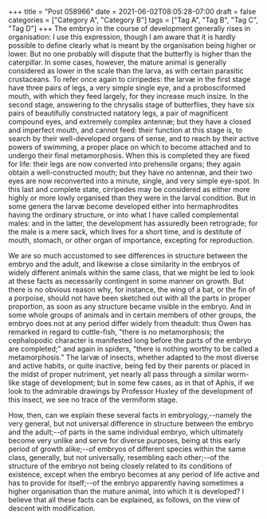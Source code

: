 +++
title = "Post 058966"
date = 2021-06-02T08:05:28-07:00
draft = false
categories = ["Category A", "Category B"]
tags = ["Tag A", "Tag B", "Tag C", "Tag D"]
+++
The embryo in the course of development generally rises in organisation: I use this expression, though I am aware that it is hardly possible to define clearly what is meant by the organisation being higher or lower. But no one probably will dispute that the butterfly is higher than the caterpillar. In some cases, however, the mature animal is generally considered as lower in the scale than the larva, as with certain parasitic crustaceans. To refer once again to cirripedes: the larvæ in the first stage have three pairs of legs, a very simple single eye, and a probosciformed mouth, with which they feed largely, for they increase much insize. In the second stage, answering to the chrysalis stage of butterflies, they have six pairs of beautifully constructed natatory legs, a pair of magnificent compound eyes, and extremely complex antennæ; but they have a closed and imperfect mouth, and cannot feed: their function at this stage is, to search by their well-developed organs of sense, and to reach by their active powers of swimming, a proper place on which to become attached and to undergo their final metamorphosis. When this is completed they are fixed for life: their legs are now converted into prehensile organs; they again obtain a well-constructed mouth; but they have no antennæ, and their two eyes are now reconverted into a minute, single, and very simple eye-spot. In this last and complete state, cirripedes may be considered as either more highly or more lowly organised than they were in the larval condition. But in some genera the larvæ become developed either into hermaphrodites having the ordinary structure, or into what I have called complemental males: and in the latter, the development has assuredly been retrograde; for the male is a mere sack, which lives for a short time, and is destitute of mouth, stomach, or other organ of importance, excepting for reproduction.

We are so much accustomed to see differences in structure between the embryo and the adult, and likewise a close similarity in the embryos of widely different animals within the same class, that we might be led to look at these facts as necessarily contingent in some manner on growth. But there is no obvious reason why, for instance, the wing of a bat, or the fin of a porpoise, should not have been sketched out with all the parts in proper proportion, as soon as any structure became visible in the embryo. And in some whole groups of animals and in certain members of other groups, the embryo does not at any period differ widely from theadult: thus Owen has remarked in regard to cuttle-fish, "there is no metamorphosis; the cephalopodic character is manifested long before the parts of the embryo are completed;" and again in spiders, "there is nothing worthy to be called a metamorphosis." The larvæ of insects, whether adapted to the most diverse and active habits, or quite inactive, being fed by their parents or placed in the midst of proper nutriment, yet nearly all pass through a similar worm-like stage of development; but in some few cases, as in that of Aphis, if we look to the admirable drawings by Professor Huxley of the development of this insect, we see no trace of the vermiform stage.

How, then, can we explain these several facts in embryology,--namely the very general, but not universal difference in structure between the embryo and the adult;--of parts in the same individual embryo, which ultimately become very unlike and serve for diverse purposes, being at this early period of growth alike;--of embryos of different species within the same class, generally, but not universally, resembling each other;--of the structure of the embryo not being closely related to its conditions of existence, except when the embryo becomes at any period of life active and has to provide for itself;--of the embryo apparently having sometimes a higher organisation than the mature animal, into which it is developed? I believe that all these facts can be explained, as follows, on the view of descent with modification.
